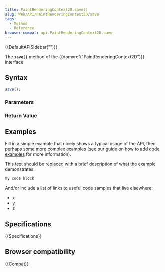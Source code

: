 ```yaml
---
title: PaintRenderingContext2D.save()
slug: Web/API/PaintRenderingContext2D/save
tags:
  - Method
  - Reference
browser-compat: api.PaintRenderingContext2D.save
---
```

{{DefaultAPISidebar("")}}

The **`save()`** method of the {{domxref("PaintRenderingContext2D")}} interface 

## Syntax

```js
save();
```

### Parameters



### Return Value



## Examples

Fill in a simple example that nicely shows a typical usage of the API, then perhaps some more complex examples (see our guide on how to add [code examples](/en-US/docs/MDN/Contribute/Structures/Code_examples) for more information).

This text should be replaced with a brief description of what the example demonstrates.

```js
my code block
```

And/or include a list of links to useful code samples that live elsewhere:

*   x
*   y
*   z

## Specifications

{{Specifications}}

## Browser compatibility

{{Compat}}

